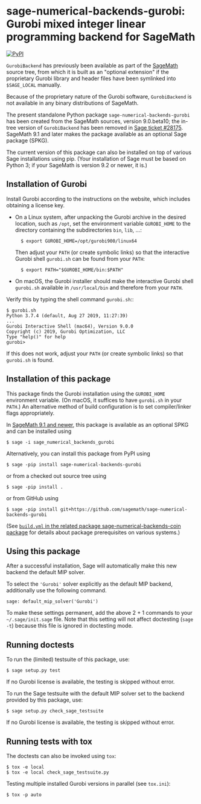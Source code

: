 # sage-numerical-backends-gurobi: Gurobi mixed integer linear programming backend for SageMath

[![PyPI](https://img.shields.io/pypi/v/sage-numerical-backends-gurobi)](https://pypi.org/project/sage-numerical-backends-gurobi/ "PyPI: sage-numerical-backends-gurobi")

`GurobiBackend` has previously been available as part of the [SageMath](http://www.sagemath.org/) source tree,
from which it is built as an "optional extension" if the proprietary Gurobi library and header files have been symlinked into `$SAGE_LOCAL` manually.

Because of the proprietary nature of the Gurobi software, `GurobiBackend` is not available in any binary distributions of SageMath.

The present standalone Python package `sage-numerical-backends-gurobi` has been created from the SageMath sources, version 9.0.beta10; the in-tree version of `GurobiBackend` has been removed in [Sage ticket #28175](https://trac.sagemath.org/ticket/28175).  SageMath 9.1 and later makes the package available as an optional Sage package (SPKG).

The current version of this package can also be installed on top of various Sage installations using pip.
(Your installation of Sage must be based on Python 3; if your SageMath is version 9.2 or newer, it is.)

## Installation of Gurobi

Install Gurobi according to the instructions on the website,
which includes obtaining a license key.

- On a Linux system, after unpacking the Gurobi archive in the desired location,
  such as `/opt`, set the environment variable `GUROBI_HOME` to the directory containing the subdirectories `bin`, `lib`, ...:

        $ export GUROBI_HOME=/opt/gurobi900/linux64

  Then adjust your `PATH` (or create symbolic links) so that the interactive Gurobi shell `gurobi.sh` can be found from your `PATH`:

        $ export PATH="$GUROBI_HOME/bin:$PATH"

- On macOS, the Gurobi installer should make the interactive Gurobi shell ``gurobi.sh`` available in `/usr/local/bin` and therefore from your ``PATH``.

Verify this by typing the shell command ``gurobi.sh``::

    $ gurobi.sh
    Python 3.7.4 (default, Aug 27 2019, 11:27:39)
    ...
    Gurobi Interactive Shell (mac64), Version 9.0.0
    Copyright (c) 2019, Gurobi Optimization, LLC
    Type "help()" for help
    gurobi>

If this does not work, adjust your ``PATH`` (or create symbolic links) so
that ``gurobi.sh`` is found.

## Installation of this package

This package finds the Gurobi installation using the `GUROBI_HOME` environment variable.  (On macOS, it suffices to have `gurobi.sh` in your ``PATH``.)
An alternative method of build configuration is to set compiler/linker flags appropriately.

In [SageMath 9.1 and newer](https://wiki.sagemath.org/ReleaseTours/sage-9.1#Easier_installation_of_optional_linear_and_mixed_integer_linear_optimization_backends), this package is available as an optional SPKG and can be installed using

    $ sage -i sage_numerical_backends_gurobi

Alternatively, you can install this package from PyPI using

    $ sage -pip install sage-numerical-backends-gurobi

or from a checked out source tree using

    $ sage -pip install .

or from GitHub using

    $ sage -pip install git+https://github.com/sagemath/sage-numerical-backends-gurobi

(See [`build.yml` in the related package sage-numerical-backends-coin package](https://github.com/sagemath/sage-numerical-backends-coin/blob/master/.github/workflows/build.yml) for details about package prerequisites on various systems.)

## Using this package

After a successful installation, Sage will automatically make this new backend
the default MIP solver.

To select the `'Gurobi'` solver explicitly as the default MIP backend, additionally use the following command.

    sage: default_mip_solver('Gurobi')

To make these settings permanent, add the above 2 + 1 commands to your `~/.sage/init.sage` file.
Note that this setting will not affect doctesting (`sage -t`) because this file is ignored in doctesting mode.

## Running doctests

To run the (limited) testsuite of this package, use:

    $ sage setup.py test

If no Gurobi license is available, the testing is skipped without error.

To run the Sage testsuite with the default MIP solver set to the backend provided by this package, use:

    $ sage setup.py check_sage_testsuite

If no Gurobi license is available, the testing is skipped without error.

## Running tests with tox

The doctests can also be invoked using `tox`:

    $ tox -e local
    $ tox -e local check_sage_testsuite.py

Testing multiple installed Gurobi versions in parallel (see `tox.ini`):

    $ tox -p auto
